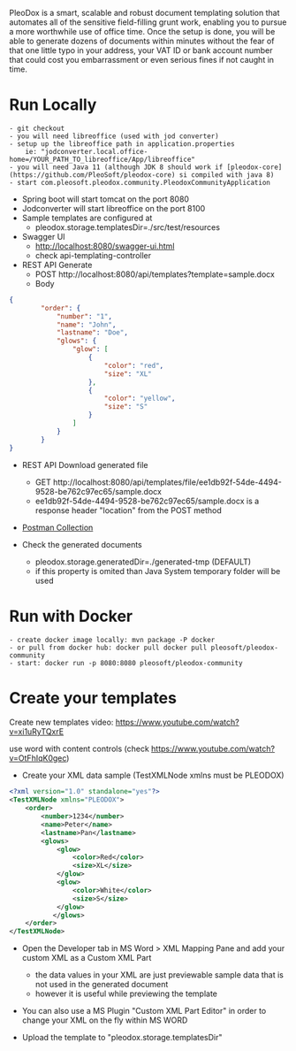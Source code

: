 
PleoDox is a smart, scalable and robust document templating solution that automates all of the sensitive field-filling grunt work, enabling you to pursue a more worthwhile use of office time. 
Once the setup is done, you will be able to generate dozens of documents within minutes without the fear of that one little typo in your address, your VAT ID or bank account number that could 
cost you embarrassment or even serious fines if not caught in time.

# Run Locally
	- git checkout
	- you will need libreoffice (used with jod converter)
	- setup up the libreoffice path in application.properties
		ie: "jodconverter.local.office-home=/YOUR_PATH_TO_libreoffice/App/libreoffice"
	- you will need Java 11 (although JDK 8 should work if [pleodox-core](https://github.com/PleoSoft/pleodox-core) si compiled with java 8)
	- start com.pleosoft.pleodox.community.PleodoxCommunityApplication

- Spring boot will start tomcat on the port 8080
- Jodconverter will start libreoffice on the port 8100
- Sample templates are configured at 
	- pleodox.storage.templatesDir=./src/test/resources
- Swagger UI 
	- [http://localhost:8080/swagger-ui.html](http://localhost:8080/swagger-ui.html)
	- check api-templating-controller
- REST API Generate
	- POST http://localhost:8080/api/templates?template=sample.docx
	- Body
``` json
{
		"order": {
			"number": "1",
			"name": "John",
			"lastname": "Doe",
			"glows": {
				"glow": [
					{
						"color": "red",
						"size": "XL"
					},
					{
						"color": "yellow",
						"size": "S"
					}
				]
			}
		}
}
```
- REST API Download generated file
	-  GET http://localhost:8080/api/templates/file/ee1db92f-54de-4494-9528-be762c97ec65/sample.docx
	- ee1db92f-54de-4494-9528-be762c97ec65/sample.docx is a response header "location" from the POST method


- [Postman Collection](./PleoDox-Community.postman_collection.json)
	
- Check the generated documents
	- pleodox.storage.generatedDir=./generated-tmp (DEFAULT)
	- if this property is omited than Java System temporary folder will be used

# Run with Docker
	- create docker image locally: mvn package -P docker
	- or pull from docker hub: docker pull docker pull pleosoft/pleodox-community
	- start: docker run -p 8080:8080 pleosoft/pleodox-community

# Create your templates
Create new templates video: https://www.youtube.com/watch?v=xi1uRyTQxrE

use word with content controls (check https://www.youtube.com/watch?v=OtFhIqK0gec)

- Create your XML data sample (TestXMLNode xmlns must be PLEODOX)
``` xml
<?xml version="1.0" standalone="yes"?>
<TestXMLNode xmlns="PLEODOX">
	<order>
        <number>1234</number>
		<name>Peter</name>
		<lastname>Pan</lastname>
		<glows>
			<glow>
				<color>Red</color>
				<size>XL</size>
			</glow>			
			<glow>
				<color>White</color>
				<size>S</size>
			</glow>
           </glows>
	</order>
</TestXMLNode>
```
- Open the Developer tab in MS Word > XML Mapping Pane and add your custom XML as a Custom XML Part
	- the data values in your XML are just previewable sample data that is not used in the generated document
	- however it is useful while previewing the template

- You can also use a MS Plugin "Custom XML Part Editor" in order to change your XML on the fly within MS WORD
- Upload the template to "pleodox.storage.templatesDir"
